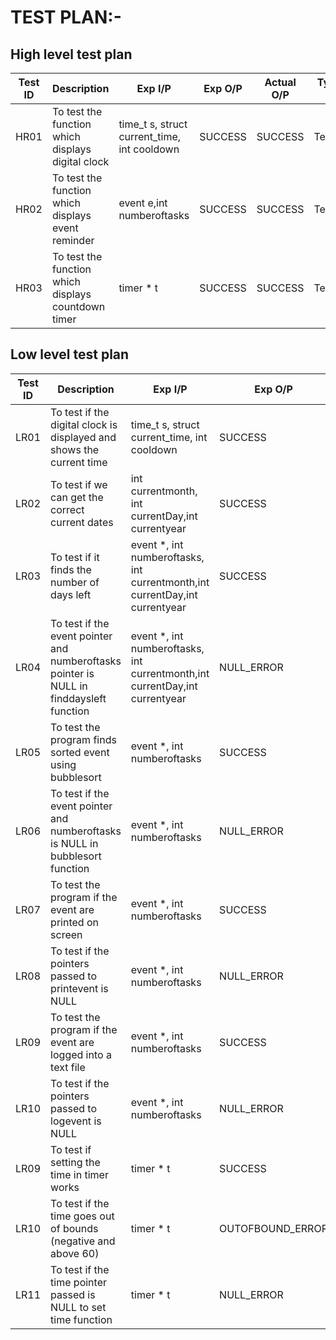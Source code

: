 # TEST PLAN:-

## High level test plan

| **Test ID** | **Description**                                     | **Exp I/P**                                 | **Exp O/P** | **Actual O/P** | **Type Of Test** |
| ----------- | --------------------------------------------------- | ------------------------------------------- | ----------- | -------------- | ---------------- |
| HR01        | To test the function which displays digital clock   | time_t s, struct current_time, int cooldown | SUCCESS     | SUCCESS        | Technical        |
| HR02        | To test the function which displays event reminder  | event e,int numberoftasks                   | SUCCESS     | SUCCESS        | Technical        |
| HR03        | To test the function which displays countdown timer | timer \* t                                  | SUCCESS     | SUCCESS        | Technical        |

## Low level test plan

| **Test ID** | **Description**    | **Exp I/P**      | **Exp O/P**      | **Actual O/P**   | **Type Of Test** |
| ----------- | ----------------- | ----------------------- | ---------------- | ---------------- | ---------------- | 
| LR01        | To test if the digital clock is displayed and shows the current time  | time_t s, struct current_time, int cooldown           | SUCCESS          | SUCCESS          | Technical        |
| LR02        | To test if we can get the correct current dates                                         | int currentmonth, int currentDay,int currentyear                             | SUCCESS          | SUCCESS          | Technical        |
| LR03        | To test if it finds the number of days left                                             | event \*, int numberoftasks, int currentmonth,int currentDay,int currentyear | SUCCESS          | SUCCESS          | Technical        |
| LR04        | To test if the event pointer and numberoftasks pointer is NULL in finddaysleft function | event \*, int numberoftasks, int currentmonth,int currentDay,int currentyear | NULL_ERROR       | NULL_ERROR       | Technical        |
| LR05        | To test the program finds sorted event using bubblesort      | event \*, int numberoftasks                                                  | SUCCESS                   | SUCCESS          | Technical |
| LR06        | To test if the event pointer and numberoftasks is NULL in bubblesort function           | event \*, int numberoftasks                                                  | NULL_ERROR       |    NULL_ERROR       | Technical |
| LR07        | To test the program if the event are printed on screen                                  | event \*, int numberoftasks                                                  | SUCCESS          |     SUCCESS          | Technical |
| LR08        | To test if the pointers passed to printevent is NULL                                    | event \*, int numberoftasks                                                  | NULL_ERROR       | NULL_ERROR       | Technical        |
| LR09        | To test the program if the event are logged into a text file                            | event \*, int numberoftasks                                                  | SUCCESS          | SUCCESS          | Technical        |
| LR10        | To test if the pointers passed to logevent is NULL                                      | event \*, int numberoftasks                                                  | NULL_ERROR       | NULL_ERROR       | Technical        |
| LR09        | To test if setting the time in timer works                                              | timer \* t                                                                   | SUCCESS          | SUCCESS          | Technical        |
| LR10        | To test if the time goes out of bounds (negative and above 60)                          | timer \* t                                                                   | OUTOFBOUND_ERROR | OUTOFBOUND_ERROR | Technical        |
| LR11        | To test if the time pointer passed is NULL to set time function                         | timer \* t                                                                   | NULL_ERROR       | NULL_ERROR       | Technical        |
